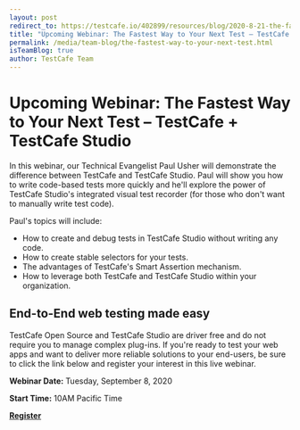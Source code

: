 ```yaml
---
layout: post
redirect_to: https://testcafe.io/402899/resources/blog/2020-8-21-the-fastest-way-to-your-next-test
title: "Upcoming Webinar: The Fastest Way to Your Next Test – TestCafe + TestCafe Studio"
permalink: /media/team-blog/the-fastest-way-to-your-next-test.html
isTeamBlog: true
author: TestCafe Team
---
```

# Upcoming Webinar: The Fastest Way to Your Next Test – TestCafe + TestCafe Studio

In this webinar, our Technical Evangelist Paul Usher will demonstrate the difference between TestCafe and TestCafe Studio. Paul will show you how to write code-based tests more quickly and he'll explore the power of TestCafe Studio's integrated visual test recorder (for those who don't want to manually write test code).

<!--more-->

Paul's topics will include:

* How to create and debug tests in TestCafe Studio without writing any code.
* How to create stable selectors for your tests.
* The advantages of TestCafe's Smart Assertion mechanism.
* How to leverage both TestCafe and TestCafe Studio within your organization.

## End-to-End web testing made easy

TestCafe Open Source and TestCafe Studio are driver free and do not require you to manage complex plug-ins. If you're ready to test your web apps and want to deliver more reliable solutions to your end-users, be sure to click the link below and register your interest in this live webinar.

**Webinar Date:** Tuesday, September 8, 2020

**Start Time:** 10AM Pacific Time

**[Register](https://dxpr.es/34jU51F)**